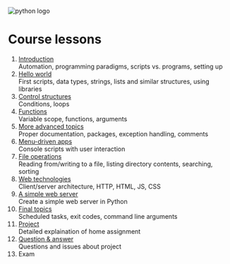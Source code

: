 <!--
Learning Outcomes
1. Explain an approach to programming to be able to solve common automation problems, and how scripting languages fit into this approach.
2. Use the scripting language to build desktop/console applications to automate common tasks.
3. Use the scripting language to execute external applications on the installed computer system as well as to schedule tasks to be run at specific intervals.
4. Build basic web applications for remote control of automated tasks.
-->

![python logo](https://www.python.org/static/community_logos/python-logo-master-v3-TM.png)

# Course lessons
1. [Introduction](lessons/01.md)  
Automation, programming paradigms, scripts vs. programs, setting up
1. [Hello world](lessons/02.md)  
First scripts, data types, strings, lists and similar structures, using libraries
1. [Control structures](lessons/03.md)  
Conditions, loops
1. [Functions](lessons/04.md)  
Variable scope, functions, arguments
1. [More advanced topics](lessons/05.md)  
Proper documentation, packages, exception handling, comments
1. [Menu-driven apps](lessons/06.md)  
Console scripts with user interaction
1. [File operations](lessons/07.md)  
Reading from/writing to a file, listing directory contents, searching, sorting
1. [Web technologies](lessons/08.md)  
Client/server architecture, HTTP, HTML, JS, CSS
1. [A simple web server](lessons/09.md)  
Create a simple web server in Python
1. [Final topics](lessons/10.md)  
Scheduled tasks, exit codes, command line arguments
1. [Project](lessons/11.md)  
Detailed explaination of home assignment
1. [Question & answer](lessons/12.md)  
Questions and issues about project
1. Exam
